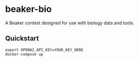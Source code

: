 # beaker-bio

A Beaker context designed for use with biology data and tools. 

## Quickstart

```
export OPENAI_API_KEY=YOUR_KEY_HERE
docker-compose up
```